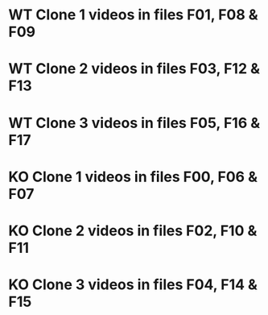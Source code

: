 # WT Clone 1 videos in files F01, F08 & F09
# WT Clone 2 videos in files F03, F12 & F13
# WT Clone 3 videos in files F05, F16 & F17
# KO Clone 1 videos in files F00, F06 & F07
# KO Clone 2 videos in files F02, F10 & F11
# KO Clone 3 videos in files F04, F14 & F15
